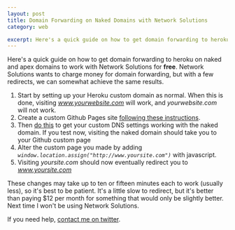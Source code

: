 ```yaml
---
layout: post
title: Domain Forwarding on Naked Domains with Network Solutions
category: web

excerpt: Here's a quick guide on how to get domain forwarding to heroku on naked and apex domains to work with Network Solutions.
---
```


Here's a quick guide on how to get domain forwarding to heroku on naked and apex domains to work with Network Solutions for __free__. Network Solutions wants to charge money for domain forwarding, but with a few redirects, we can somewhat achieve the same results.

1. Start by setting up your Heroku custom domain as normal. When this is done, visiting _www.yourwebsite.com_ will work, and _yourwebsite.com_ will not work.
2. Create a custom Github Pages site [following these instructions](https://help.github.com/articles/creating-project-pages-manually).
3. Then [do this](https://help.github.com/articles/setting-up-a-custom-domain-with-pages) to get your custom DNS settings working with the naked domain. If you test now, visiting the naked domain should take you to your Github custom page
4. Alter the custom page you made by adding _`window.location.assign("http://www.yoursite.com")`_ with javascript.
5. Visiting _yoursite.com_ should now eventually redirect you to _www.yoursite.com_

These changes may take up to ten or fifteen minutes each to work (usually less), so it's best to be patient. It's a little slow to redirect, but it's better than paying $12 per month for something that would only be slightly better. Next time I won't be using Network Solutions.

If you need help, [contact me on twitter](twitter.com/_matthewpalmer).


